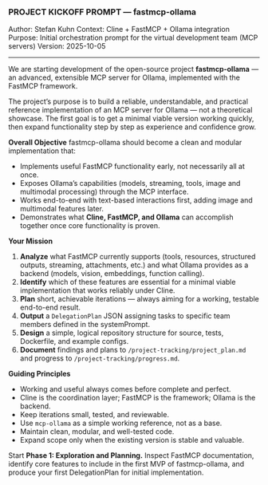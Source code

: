 ### PROJECT KICKOFF PROMPT — fastmcp-ollama
Author: Stefan Kuhn
Context: Cline + FastMCP + Ollama integration
Purpose: Initial orchestration prompt for the virtual development team (MCP servers)
Version: 2025-10-05

---

We are starting development of the open-source project **fastmcp-ollama** — an advanced, extensible MCP server for
Ollama, implemented with the FastMCP framework.

The project’s purpose is to build a reliable, understandable, and practical reference implementation of an MCP
server for Ollama — not a theoretical showcase. The first goal is to get a minimal viable version working quickly,
then expand functionality step by step as experience and confidence grow.

**Overall Objective**
fastmcp-ollama should become a clean and modular implementation that:
- Implements useful FastMCP functionality early, not necessarily all at once.
- Exposes Ollama’s capabilities (models, streaming, tools, image and multimodal processing) through the MCP interface.
- Works end-to-end with text-based interactions first, adding image and multimodal features later.
- Demonstrates what **Cline, FastMCP, and Ollama** can accomplish together once core functionality is proven.

**Your Mission**
1. **Analyze** what FastMCP currently supports (tools, resources, structured outputs, streaming, attachments, etc.)
   and what Ollama provides as a backend (models, vision, embeddings, function calling).
2. **Identify** which of these features are essential for a minimal viable implementation that works reliably under Cline.
3. **Plan** short, achievable iterations — always aiming for a working, testable end-to-end result.
4. **Output** a `DelegationPlan` JSON assigning tasks to specific team members defined in the systemPrompt.
5. **Design** a simple, logical repository structure for source, tests, Dockerfile, and example configs.
6. **Document** findings and plans to `/project-tracking/project_plan.md` and progress to `/project-tracking/progress.md`.

**Guiding Principles**
- Working and useful always comes before complete and perfect.
- Cline is the coordination layer; FastMCP is the framework; Ollama is the backend.
- Keep iterations small, tested, and reviewable.
- Use `mcp-ollama` as a simple working reference, not as a base.
- Maintain clean, modular, and well-tested code.
- Expand scope only when the existing version is stable and valuable.

Start **Phase 1: Exploration and Planning.**
Inspect FastMCP documentation, identify core features to include in the first MVP of fastmcp-ollama, and produce
your first DelegationPlan for initial implementation.
